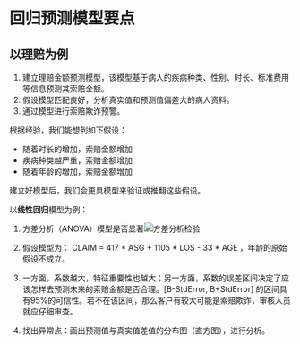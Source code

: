 # 回归预测模型要点

## 以理赔为例 ##

1. 建立理赔金额预测模型，该模型基于病人的疾病种类、性别、时长、标准费用等信息预测其索赔金额。
2. 假设模型匹配良好，分析真实值和预测值偏差大的病人资料。
3. 通过模型进行索赔欺诈预警。

根据经验，我们能想到如下假设：

- 随着时长的增加，索赔金额增加
- 疾病种类越严重，索赔金额增加
- 随着年龄的增加，索赔金额增加

建立好模型后，我们会更具模型来验证或推翻这些假设。

以**线性回归**模型为例：

1. 方差分析（ANOVA）模型是否显著![方差分析检验](WX20200705-154740@2x.png)

2. 假设模型为： CLAIM = 417 * ASG + 1105 * LOS - 33 * AGE ，年龄的原始假设不成立。

3. 一方面，系数越大，特征重要性也越大；另一方面，系数的误差区间决定了应该怎样去预测未来的索赔金额是否合理。[B-StdError, B+StdError] 的区间具有95%的可信性。若不在该区间，那么客户有较大可能是索赔欺诈，审核人员就应仔细审查。

4. 找出异常点：画出预测值与真实值差值的分布图（直方图），进行分析。

   



